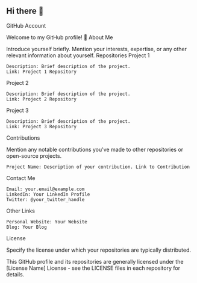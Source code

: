 ## Hi there 👋

GitHub Account

Welcome to my GitHub profile! 👋
About Me

Introduce yourself briefly. Mention your interests, expertise, or any other relevant information about yourself.
Repositories
Project 1

    Description: Brief description of the project.
    Link: Project 1 Repository

Project 2

    Description: Brief description of the project.
    Link: Project 2 Repository

Project 3

    Description: Brief description of the project.
    Link: Project 3 Repository

Contributions

Mention any notable contributions you've made to other repositories or open-source projects.

    Project Name: Description of your contribution. Link to Contribution

Contact Me

    Email: your.email@example.com
    LinkedIn: Your LinkedIn Profile
    Twitter: @your_twitter_handle

Other Links

    Personal Website: Your Website
    Blog: Your Blog

License

Specify the license under which your repositories are typically distributed.

This GitHub profile and its repositories are generally licensed under the [License Name] License - see the LICENSE files in each repository for details.

